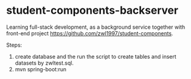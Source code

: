 # student-components-backserver

Learning full-stack development, as a background service together with front-end project https://github.com/zwl1997/student-components.

Steps:
1. create database and the run the script to create tables and insert datasets by zwltest.sql.
2. mvn spring-boot:run
